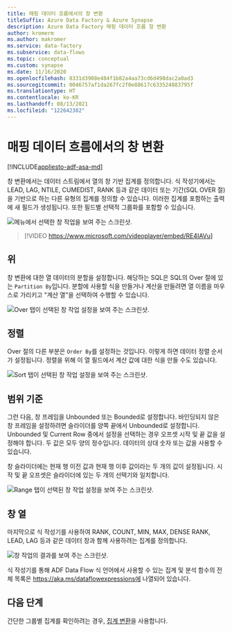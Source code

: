 ```yaml
---
title: 매핑 데이터 흐름에서의 창 변환
titleSuffix: Azure Data Factory & Azure Synapse
description: Azure Data Factory 매핑 데이터 흐름 창 변환
author: kromerm
ms.author: makromer
ms.service: data-factory
ms.subservice: data-flows
ms.topic: conceptual
ms.custom: synapse
ms.date: 11/16/2020
ms.openlocfilehash: 8331d3908e484f1b82a4aa73cd6d498dac2a0ad3
ms.sourcegitcommit: 0046757af1da267fc2f0e88617c633524883795f
ms.translationtype: HT
ms.contentlocale: ko-KR
ms.lasthandoff: 08/13/2021
ms.locfileid: "122642382"
---
```

# <a name="window-transformation-in-mapping-data-flow"></a>매핑 데이터 흐름에서의 창 변환

[!INCLUDE[appliesto-adf-asa-md](includes/appliesto-adf-asa-md.md)]

창 변환에서는 데이터 스트림에서 열의 창 기반 집계를 정의합니다. 식 작성기에서는 LEAD, LAG, NTILE, CUMEDIST, RANK 등과 같은 데이터 또는 기간(SQL OVER 절)을 기반으로 하는 다른 유형의 집계를 정의할 수 있습니다. 이러한 집계를 포함하는 출력에 새 필드가 생성됩니다. 또한 필드별 선택적 그룹화를 포함할 수 있습니다.

![메뉴에서 선택한 창 작업을 보여 주는 스크린샷.](media/data-flow/windows1.png "창 1")

> [!VIDEO https://www.microsoft.com/videoplayer/embed/RE4IAVu]

## <a name="over"></a>위
창 변환에 대한 열 데이터의 분할을 설정합니다. 해당하는 SQL은 SQL의 Over 절에 있는 ```Partition By```입니다. 분할에 사용할 식을 만들거나 계산을 만들려면 열 이름을 마우스로 가리키고 "계산 열"을 선택하여 수행할 수 있습니다.

![Over 탭이 선택된 창 작업 설정을 보여 주는 스크린샷.](media/data-flow/windows4.png "창 4")

## <a name="sort"></a>정렬
Over 절의 다른 부분은 ```Order By```를 설정하는 것입니다. 이렇게 하면 데이터 정렬 순서가 설정됩니다. 정렬을 위해 이 열 필드에서 계산 값에 대한 식을 만들 수도 있습니다.

![Sort 탭이 선택된 창 작업 설정을 보여 주는 스크린샷.](media/data-flow/windows5.png "창 5")

## <a name="range-by"></a>범위 기준
그런 다음, 창 프레임을 Unbounded 또는 Bounded로 설정합니다. 바인딩되지 않은 창 프레임을 설정하려면 슬라이더를 양쪽 끝에서 Unbounded로 설정합니다. Unbounded 및 Current Row 중에서 설정을 선택하는 경우 오프셋 시작 및 끝 값을 설정해야 합니다. 두 값은 모두 양의 정수입니다. 데이터의 상대 숫자 또는 값을 사용할 수 있습니다.

창 슬라이더에는 현재 행 이전 값과 현재 행 이후 값이라는 두 개의 값이 설정됩니다. 시작 및 끝 오프셋은 슬라이더에 있는 두 개의 선택기와 일치합니다.

![Range 탭이 선택된 창 작업 설정을 보여 주는 스크린샷.](media/data-flow/windows6.png "창 6")

## <a name="window-columns"></a>창 열
마지막으로 식 작성기를 사용하여 RANK, COUNT, MIN, MAX, DENSE RANK, LEAD, LAG 등과 같은 데이터 창과 함께 사용하려는 집계를 정의합니다.

![창 작업의 결과를 보여 주는 스크린샷.](media/data-flow/windows7.png "창 7")

식 작성기를 통해 ADF Data Flow 식 언어에서 사용할 수 있는 집계 및 분석 함수의 전체 목록은 https://aka.ms/dataflowexpressions에 나열되어 있습니다.

## <a name="next-steps"></a>다음 단계

간단한 그룹별 집계를 확인하려는 경우, [집계 변환](data-flow-aggregate.md)을 사용합니다.
